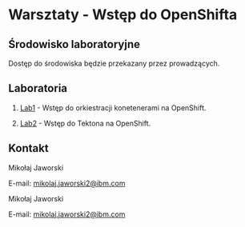 # Warsztaty - Wstęp do OpenShifta

## Środowisko laboratoryjne

Dostęp do środowiska będzie przekazany przez prowadzących.

## Laboratoria

1. [Lab1](https://github.com/jawor96/Warsztaty_Tekton/tree/main/Lab1) - Wstęp do orkiestracji konetenerami na OpenShift.

2. [Lab2](https://github.com/jawor96/Warsztaty_Tekton/tree/main/Lab2) - Wstęp do Tektona na OpenShift.


## Kontakt

Mikołaj Jaworski<br/>

E-mail: mikolaj.jaworski2@ibm.com

Mikołaj Jaworski<br/>

E-mail: mikolaj.jaworski2@ibm.com
